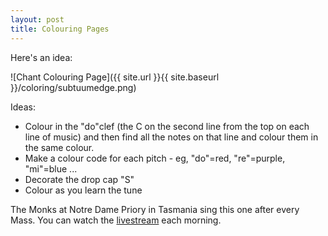 ```yaml
---
layout: post
title: Colouring Pages
---
```


Here's an idea:

![Chant Colouring Page]({{ site.url }}{{ site.baseurl }}/coloring/subtuumedge.png)

Ideas:

 * Colour in the "do"clef (the C on the second line from the top on each line of music) and then find all the notes on that line and colour them in the same colour.
 * Make a colour code for each pitch - eg, "do"=red, "re"=purple, "mi"=blue ...
 * Decorate the drop cap "S"
 * Colour as you learn the tune

The Monks at Notre Dame Priory in Tasmania sing this one after every Mass. You can watch the [livestream](https://www.notredamemonastery.org/livemass) each morning.


